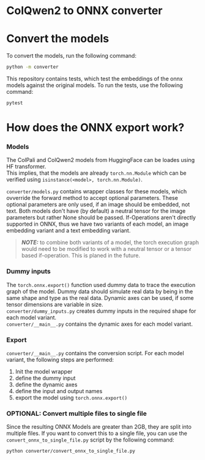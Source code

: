 # ColQwen2 to ONNX converter

# Convert the models

To convert the models, run the following command:

```bash
python -m converter
```

This repository contains tests, which test the embeddings of the onnx models against the original models.
To run the tests, use the following command:

```bash
pytest
```

# How does the ONNX export work?

### Models

The ColPali and ColQwen2 models from HuggingFace can be loades using HF transformer.  
This implies, that the models are already `torch.nn.Module` which can be verified using `isinstance(<model>, torch.nn.Module)`.

`converter/models.py` contains wrapper classes for these models, which ovverride the forward method to accept optional parameters.
These optional parameters are only used, if an image should be embedded, not text.
Both models don't have (by default) a neutral tensor for the image parameters but rather None should be passed.
If-Operations aren't directly supported in ONNX, thus we have two variants of each model, an image embedding variant and a text embedding variant.

> **_NOTE:_** to combine both variants of a model, the torch execution graph would need to be modified to work with a neutral tensor or a tensor based if-operation.
> This is planed in the future.

### Dummy inputs

The `torch.onnx.export()` function used dummy data to trace the execution graph of the model.
Dummy data should simulate real data by being in the same shape and type as the real data.
Dynamic axes can be used, if some tensor dimensions are variable in size.  
`converter/dummy_inputs.py` creates dummy inputs in the required shape for each model variant.  
`converter/__main__.py` contains the dynamic axes for each model variant.

### Export

`converter/__main__.py` contains the conversion script.
For each model variant, the following steps are performed:

1. Init the model wrapper
2. define the dummy input
3. define the dynamic axes
4. define the input and output names
5. export the model using `torch.onnx.export()`

### OPTIONAL: Convert multiple files to single file

Since the resulting ONNX Models are greater than 2GB, they are split into multiple files.
If you want to convert this to a single file, you can use the `convert_onnx_to_single_file.py` script by the following command:

```bash
python converter/convert_onnx_to_single_file.py
```
